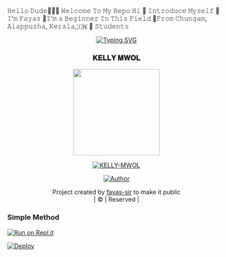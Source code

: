 𝙷𝚎𝚕𝚕𝚘 𝙳𝚞𝚍𝚎🙋🏻‍♀️ 𝚆𝚎𝚕𝚌𝚘𝚖𝚎 𝚃𝚘 𝙼𝚢 𝚁𝚎𝚙𝚘 𝙷𝚒 📢
𝙸𝚗𝚝𝚛𝚘𝚍𝚞𝚌𝚎 𝙼𝚢𝚜𝚎𝚕𝚏 🙂𝙸'𝚖 𝙵𝚊𝚢𝚊𝚜 🚩𝙸'𝚖 𝚊
𝙱𝚎𝚐𝚒𝚗𝚗𝚎𝚛 𝙸𝚗 𝚃𝚑𝚒𝚜 𝙵𝚒𝚎𝚕𝚍 📍𝙵𝚛𝚘𝚖
𝙲𝚑𝚞𝚗𝚐𝚊𝚖, 𝙰𝚕𝚊𝚙𝚙𝚞𝚣𝚑𝚊, 𝙺𝚎𝚛𝚊𝚕𝚊,🇮🇳 🏫 𝚂𝚝𝚞𝚍𝚎𝚗𝚝𝚜



<!---------- Typing SVG ---------->
<p align="center">
    <a href="https://avatars.githubusercontent.com/u/85664936?v=4">
        <img
            src="https://readme-typing-svg.herokuapp.com?font=Halo+Handletter&color=66ffe9&size=32&lines=WELCOME+TO+KELLYMOWLBOT;BGM+BOT+[Forwa]...;MADE+BY....;FAYASSER-V3"
            alt="Typing SVG"
        />
    </a>
</p>



<h3 align="center">𝐊𝐄𝐋𝐋𝐘 𝐌𝐖𝐎𝐋</h3>


<div align="center">
  <img border-radius: 15px src="https://i.imgur.com/6pfzK9s.jpg" width="200" height="200"/>
  <p align="center">
<a href="#"><img title="KELLY-MWOL" src="https://img.shields.io/badge/KELLY-MWOL-green?colorA=%23ff0000&colorB=%23017e40&style=for-the-badge"></a>
</p>
  <p align="center">
<a href="https://github.com/fayas-sir"><img title="Author" src="https://img.shields.io/badge/Author-FAYAS/FAYAS?color=blue&style=for-the-badge&logo=whatsapp"></a>
</p>
</div>
<p align="center">
Project created by <a href="https://github.com/fayas-sir">fayas-sir</a> to make it public
    <br>
       | © |
        Reserved |
    <br> 
</p>


  ### Simple Method
 
[![Run on Repl.it](https://repl.it/badge/github/quiec/whatsAlfa)](https://replit.com/@GLANZFF/KELLY-QR?v=1)
  

[![Deploy](https://www.herokucdn.com/deploy/button.svg)](https://heroku.com/deploy?template=https://github.com/FAYA-SER/KELLY-MWOL) 
 

